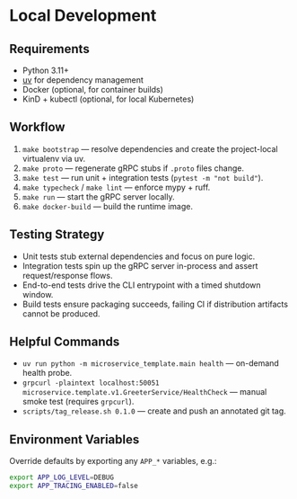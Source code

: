 # Local Development

## Requirements
- Python 3.11+
- [uv](https://github.com/astral-sh/uv) for dependency management
- Docker (optional, for container builds)
- KinD + kubectl (optional, for local Kubernetes)

## Workflow
1. `make bootstrap` — resolve dependencies and create the project-local virtualenv via uv.
2. `make proto` — regenerate gRPC stubs if `.proto` files change.
3. `make test` — run unit + integration tests (`pytest -m "not build"`).
4. `make typecheck` / `make lint` — enforce mypy + ruff.
5. `make run` — start the gRPC server locally.
6. `make docker-build` — build the runtime image.

## Testing Strategy
- Unit tests stub external dependencies and focus on pure logic.
- Integration tests spin up the gRPC server in-process and assert request/response flows.
- End-to-end tests drive the CLI entrypoint with a timed shutdown window.
- Build tests ensure packaging succeeds, failing CI if distribution artifacts cannot be produced.

## Helpful Commands
- `uv run python -m microservice_template.main health` — on-demand health probe.
- `grpcurl -plaintext localhost:50051 microservice.template.v1.GreeterService/HealthCheck` — manual smoke test (requires `grpcurl`).
- `scripts/tag_release.sh 0.1.0` — create and push an annotated git tag.

## Environment Variables
Override defaults by exporting any `APP_*` variables, e.g.:
```bash
export APP_LOG_LEVEL=DEBUG
export APP_TRACING_ENABLED=false
```
